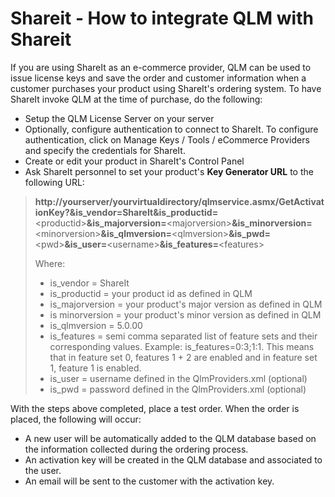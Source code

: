 # Shareit - How to integrate QLM with Shareit

If you are using ShareIt as an e-commerce provider, QLM can be used to issue license keys and save the order and customer information when a customer purchases your product using ShareIt's ordering system.   To have ShareIt invoke QLM at the time of purchase, do the following:

* Setup the QLM License Server on your server
* Optionally, configure authentication to connect to ShareIt. To configure authentication, click on Manage Keys / Tools / eCommerce Providers and specify the credentials for ShareIt.
* Create or edit your product in ShareIt's Control Panel
* Ask ShareIt personnel to set your product's **Key Generator URL** to the following URL:

> **http://yourserver/yourvirtualdirectory/qlmservice.asmx/GetActivationKey?\&is\_vendor=**ShareIt**\&is\_productid=**\<productid>**\&is\_majorversion=**\<majorversion>**\&is\_minorversion=**\<minorversion>**\&is\_qlmversion=**\<qlmversion>**\&is\_pwd=**\<pwd>**\&is\_user=**\<username>**\&is\_features=**\<features>
>
> Where:
>
> * is\_vendor = ShareIt
> * is\_productid = your product id as defined in QLM
> * is\_majorversion = your product's major version as defined in QLM
> * is minorversion = your product's minor version as defined in QLM
> * is\_qlmversion = 5.0.00
> * is\_features = semi comma separated list of feature sets and their corresponding values. Example: is\_features=0:3;1:1. This means that in feature set 0, features 1 + 2 are enabled and in feature set 1, feature 1 is enabled.
> * is\_user = username defined in the QlmProviders.xml (optional)
> * is\_pwd = password defined in the QlmProviders.xml (optional)

&#x20;With the steps above completed, place a test order. When the order is placed, the following will occur:

* A new user will be automatically added to the QLM database based on the information collected during the ordering process.
* An activation key will be created in the QLM database and associated to the user.
* An email will be sent to the customer with the activation key.
